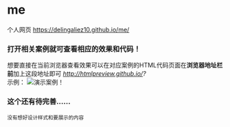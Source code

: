 # me
个人网页 https://delingaliez10.github.io/me/
### 打开相关案例就可查看相应的效果和代码！  
想要直接在当前浏览器查看效果可以在对应案例的HTML代码页面在**浏览器地址栏前**加上这段地址即可
*http://htmlpreview.github.io/?*  
示例： ![演示案例！](https://github.com/DelingAlieZ10/smallDemo/blob/master/demo01.png) 

### 这个还有待完善……
    没有想好设计样式和要展示的内容

